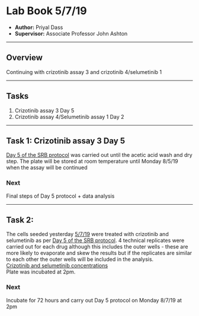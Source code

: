 # Lab Book 5/7/19
- **Author:** Priyal Dass
- **Supervisor:** Associate Professor John Ashton
------------------------------------------------------------------
## Overview

Continuing with crizotinib assay 3 and crizotinib 4/selumetinib 1

------------------------------------------------------------------
## Tasks
1. Crizotinib assay 3 Day 5
2. Crizotinib assay 4/Selumetinib assay 1 Day 2

------------------------------------------------------------------
## Task 1: Crizotinib assay 3 Day 5

[Day 5 of the SRB protocol](../Protcols/SRB_Cytotoxicity_assay.md) was carried out until the acetic acid wash and dry step. The plate will be stored at room temperature until Monday 8/5/19 when the assay will be continued



### Next
Final steps of Day 5 protocol + data analysis

------------------------------------------------------------------
## Task 2:

The cells seeded yesterday [5/7/19](../Daily_lab_book/LB_19-7-04.md) were treated with crizotinib and selumetinib as per [Day 5 of the SRB protocol](../Protocols/SRB_Cytotoxicity_assay.md). 4 technical replicates were carried out for each drug although this includes the outer wells - these are more likely to evaporate and skew the results but if the replicates are similar to each other the outer wells will be included in the analysis. <br>
[Crizotinib and selumetinib concentrations](../Protocols/SRB_drug_concentrations.md) <br>
Plate was incubated at 2pm.
### Next
Incubate for 72 hours and carry out Day 5 protocol on Monday 8/7/19 at 2pm
